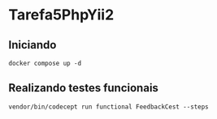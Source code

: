 # Tarefa5PhpYii2

 ## Iniciando
 `docker compose up -d`

 ## Realizando testes funcionais
`vendor/bin/codecept run functional FeedbackCest --steps`
